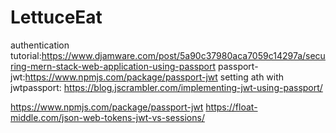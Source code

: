 # LettuceEat
authentication tutorial:https://www.djamware.com/post/5a90c37980aca7059c14297a/securing-mern-stack-web-application-using-passport
passport-jwt:https://www.npmjs.com/package/passport-jwt
setting ath with jwtpassport: https://blog.jscrambler.com/implementing-jwt-using-passport/

https://www.npmjs.com/package/passport-jwt
https://float-middle.com/json-web-tokens-jwt-vs-sessions/

